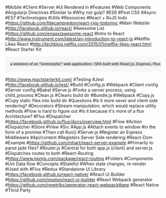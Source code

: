 #Mobile
#Client
#Server
#Ui Rendered in
#Features
#Web Components
#Angularjs Directives
#Similar to 
#Why not gulp?
#ES6
#Post CSS
#Async
#ES7
#Technologies
#Utils
#Resources
#React + RxJS todo
#https://github.com/fdecampredon/react-rxjs-todomvc
#Main Website
#http://facebook.github.io/react/
#Awesome List
#https://github.com/enaqx/awesome-react
#Intro to React
#http://www.instrument.com/latest/an-introduction-to-react-js
#Netflix Likes React
#http://techblog.netflix.com/2015/01/netflix-likes-react.html
#React Starter Kit
<pre style="box-sizing: border-box; overflow: auto; font-family: Consolas, 'Liberation Mono', Menlo, Courier, monospace; font-size: 13.6000003814697px; margin-bottom: 16px; font-stretch: normal; line-height: 1.45; padding: 16px; border-radius: 3px; word-wrap: normal; background-color: rgb(247, 247, 247);"><span style="color: rgb(79, 79, 79); font-family: Helvetica, 'Arial Unicode MS', sans-serif; font-size: 12px; font-weight: bold; line-height: 18px; text-align: center; background-color: rgb(224, 224, 224);">a skeleton of an "isomorphic" web application / SPA built with React.js, Express, Flux, ES6+, JSX, Babel, PostCSS, Webpack, BrowserSync..</span></pre>
#http://www.reactstarterkit.com/
#Testing
#Jest
#http://facebook.github.io/jest/
#Build
#Config.js
#Webpack
#Client config
#Server config
#Babel
#Serve.js
#Forks a server process, using child_process
#Clean.js
#Cleans build dir
#Bundle.js
#Webpack
#Copy.js
#Copy static files into build dir
#Questions
#Is it more sever and client side rendering?
#Decorators
#Stream manipulation, which would replace utility methods
#Flow is hard to figure out
#Is it because it's more of a flux Architecture?
#Flux
#Dispatcher
#https://facebook.github.io/flux/docs/overview.html
#Flow
#Action
#Dispatcher
#Store
#View
#Src
#App.js
#Attach events to window
#in the form of a promise
#Then call Run()
#Server.js
#Register an Express Middleware
#Api/content
#Registers Server Side rendering
#React-Dom
#Example
#https://github.com/mhart/react-server-example
#Primarily to parse jade files?
#Router.js
#Central for both app.js (client) and server.js
#Dispatches routes to both
#React-Routing
#https://www.npmjs.com/package/react-routing
#Folders
#Components
#Uni Data flow
#Concepts
#Stateful
#When state changes, re-render
#Used with
#Flux
#Redux
#Standalone Ui Library
#https://facebook.github.io/react-native/
#React Ui Builder
#https://github.com/ipselon/react-ui-builder
#React Webpack generator
#https://github.com/newtriks/generator-react-webpack#app
#React Native
#Thrid Party
